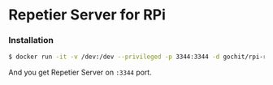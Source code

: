 # Repetier Server for RPi

### Installation

```sh
$ docker run -it -v /dev:/dev --privileged -p 3344:3344 -d gochit/rpi-repetier-server-camera/
```
And you get Repetier Server on `:3344` port.

